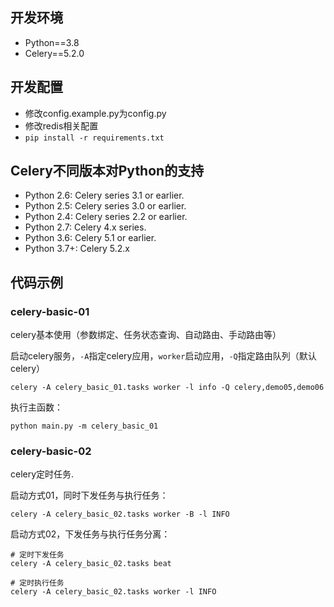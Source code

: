 ## 开发环境
- Python==3.8
- Celery==5.2.0

## 开发配置
- 修改config.example.py为config.py
- 修改redis相关配置
- `pip install -r requirements.txt`

## Celery不同版本对Python的支持
- Python 2.6: Celery series 3.1 or earlier.
- Python 2.5: Celery series 3.0 or earlier.
- Python 2.4: Celery series 2.2 or earlier.
- Python 2.7: Celery 4.x series.
- Python 3.6: Celery 5.1 or earlier.
- Python 3.7+: Celery 5.2.x

## 代码示例
### celery-basic-01
celery基本使用（参数绑定、任务状态查询、自动路由、手动路由等）

启动celery服务，`-A`指定celery应用，`worker`启动应用，`-Q`指定路由队列（默认celery）

```shell
celery -A celery_basic_01.tasks worker -l info -Q celery,demo05,demo06
```

执行主函数：

```shell
python main.py -m celery_basic_01
```

### celery-basic-02

celery定时任务.

启动方式01，同时下发任务与执行任务：

```
celery -A celery_basic_02.tasks worker -B -l INFO
```

启动方式02，下发任务与执行任务分离：

```
# 定时下发任务
celery -A celery_basic_02.tasks beat
```

```
# 定时执行任务
celery -A celery_basic_02.tasks worker -l INFO
```

